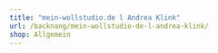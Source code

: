 ```yaml
---
title: "mein-wollstudio.de l Andrea Klink"
url: /backnang/mein-wollstudio-de-l-andrea-klink/
shop: Allgemein
---
```

